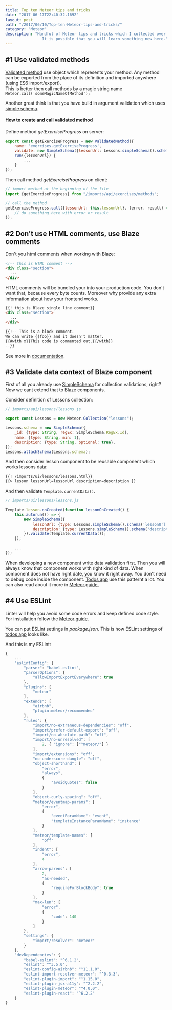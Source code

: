```yaml
---
title: Top ten Meteor tips and tricks
date: "2017-06-17T22:40:32.169Z"
layout: post
path: "/2017/06/10/Top-ten-Meteor-tips-and-tricks/"
category: "Meteor"
description: "Handful of Meteor tips and tricks which I collected over two years as developing with Meteor.
                It is possible that you will learn something new here."
---
```


## #1 Use validated methods
[Validated method](https://github.com/meteor/validated-method) use object which represents your method.
Any method can be exported from the place of its definition and imported anywhere (using ES6 import/export).   
This is better then call methods by a magic string name `Meteor.call('someMagicNameOfMethod');`

Another great think is that you have build in argument validation which uses [simple schema](https://github.com/aldeed/meteor-simple-schema).
 
#### How to create and call validated method

Define method *getExerciseProgress* on server:
```javascript
export const getExerciseProgress = new ValidatedMethod({
    name: 'exercises.getExerciseProgress',
    validate: new SimpleSchema({lessonUrl: Lessons.simpleSchema().schema('lessonUrl')}).validator(),
    run({lessonUrl}) {
        ...
    }
});
```

Then call method *getExerciseProgress* on client:

```javascript
// import method at the beginning of the file
import {getExerciseProgress} from "/imports/api/exercises/methods";

// call the method
getExerciseProgress.call({lessonUrl: this.lessonUrl}, (error, result) => {
    // do something here with error or result     
});
```


## #2 Don't use HTML comments, use Blaze comments

Don't you html comments when working with Blaze:
```html
<!-- this is HTML comment --> 
<div class="section">
  ...
</div>
```

HTML comments will be bundled your into your production code. You don't want that, because every byte counts.
Moreover why provide any extra information about how your frontend works.
   
```html
{{! this is Blaze single line comment}} 
<div class="section">
  ...
</div>

{{!-- This is a block comment.
We can write {{foo}} and it doesn't matter.
{{#with x}}This code is commented out.{{/with}}
--}}
```

See more in [documentation](http://blazejs.org/api/spacebars.html#Comment-Tags).


## #3 Validate data context of Blaze component
First of all you already use [SimpleSchema](https://github.com/aldeed/meteor-simple-schema) for collection validations, right?
Now we cant extend that to Blaze components.

Consider definition of Lessons collection:
```javascript
// imports/api/lessons/lessons.js

export const Lessons = new Meteor.Collection("lessons");

Lessons.schema = new SimpleSchema({
    _id: {type: String, regEx: SimpleSchema.RegEx.Id},
    name: {type: String, min: 1},    
    description: {type: String, optional: true},    
});
Lessons.attachSchema(Lessons.schema);
```

And then consider lesson component to be reusable component which works lessons data:

```html
{{! /imports/ui/lessons/lessons.html}}
{{> lesson lessonUrl=lessonUrl description=description }}
```

And then validate `Template.currentData()`.

```javascript
// imports/ui/lessons/lessons.js

Template.lesson.onCreated(function lessonOnCreated() {
    this.autorun(() => {
        new SimpleSchema({
            lessonUrl: {type: Lessons.simpleSchema().schema('lessonUrl')},
            description: {type: Lessons.simpleSchema().schema('description')},
        }).validate(Template.currentData());
    });
    
    ...
});
```

When developing a new component write data validation first. Then you will always know that component works with right kind of data.
When component does not have right date, you know it right away. You don't need to debug code inside the component.
[Todos app](https://github.com/meteor/todos/blob/master/imports/ui/components/lists-show.js#L31) use this patternt a lot.
You can also read about it more in [Meteor guide.](http://blazejs.org/guide/reusable-components.html#Validate-data-context)
 
## #4 Use ESLint
Linter will help you avoid some code errors and keep defined code style.
For installation follow the [Meteor guide](https://guide.meteor.com/code-style.html#eslint-installing).

You can put ESLint settings in *package.json*. This is how ESLint settings of [todos app](https://github.com/meteor/todos/blob/mastr/package.json) looks like.
 
And this is my ESLint:

```javascript
{
    ...    
    "eslintConfig": {
        "parser": "babel-eslint",
        "parserOptions": {
            "allowImportExportEverywhere": true
        },
        "plugins": [
            "meteor"
        ],
        "extends": [
            "airbnb",
            "plugin:meteor/recommended"
        ],
        "rules": {
            "import/no-extraneous-dependencies": "off",
            "import/prefer-default-export": "off",
            "import/no-absolute-path": "off",
            "import/no-unresolved": [
                2, { "ignore": ["^meteor/"] }
            ],
            "import/extensions": "off",
            "no-underscore-dangle": "off",
            "object-shorthand": [
                "error",
                "always",
                {
                    "avoidQuotes": false
                }
            ],
            "object-curly-spacing": "off",
            "meteor/eventmap-params": [
                "error",
                {
                    "eventParamName": "event",
                    "templateInstanceParamName": "instance"
                }
            ],
            "meteor/template-names": [
                "off"
            ],
            "indent": [
                "error",
                4
            ],
            "arrow-parens": [
                2,
                "as-needed",
                {
                    "requireForBlockBody": true
                }
            ],
            "max-len": [
                "error",
                {
                    "code": 140
                }
            ]
        },
        "settings": {
            "import/resolver": "meteor"
        }
    },
    "devDependencies": {
        "babel-eslint": "^6.1.2",
        "eslint": "^3.5.0",
        "eslint-config-airbnb": "^11.1.0",
        "eslint-import-resolver-meteor": "^0.3.3",
        "eslint-plugin-import": "^1.15.0",
        "eslint-plugin-jsx-a11y": "^2.2.2",
        "eslint-plugin-meteor": "^4.0.0",
        "eslint-plugin-react": "^6.2.2"
    }
}
```
